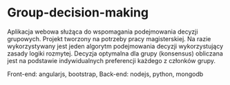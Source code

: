 # Group-decision-making
Aplikacja webowa służąca do wspomagania podejmowania decyzji grupowych. Projekt tworzony na potrzeby pracy magisterskiej. Na razie wykorzystywany jest jeden algorytm podejmowania decyzji wykorzystujący zasady logiki rozmytej. Decyzja optymalna dla grupy (konsensus) obliczana jest na podstawie indywidualnych preferencji każdego z członków grupy.

Front-end: angularjs, bootstrap,
Back-end: nodejs, python, mongodb
